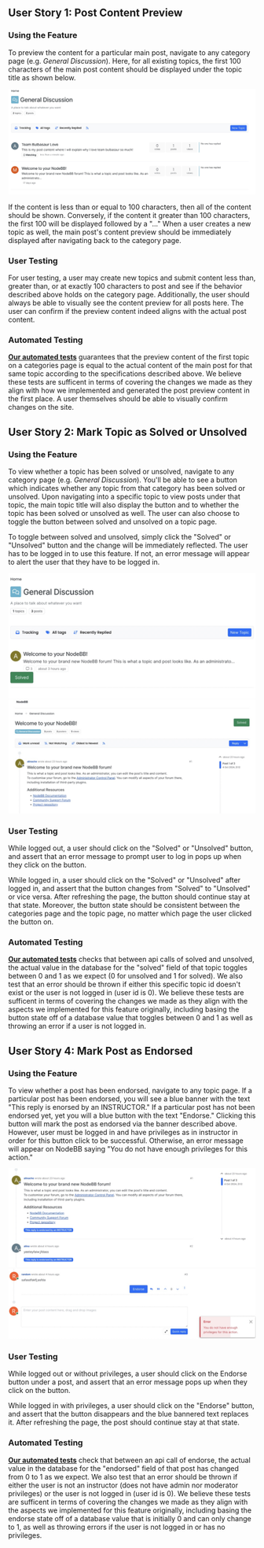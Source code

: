 ## User Story 1: Post Content Preview

### Using the Feature
To preview the content for a particular main post, navigate to any category page (e.g. *General Discussion*).
Here, for all existing topics, the first 100 characters of the main post content should be displayed under
the topic title as shown below.

![Sample Post Content Preview](UserGuideScreenshots/post_preview_example.jpg)

If the content is less than or equal to 100 characters, then all of the content should be shown.
Conversely, if the content it greater than 100 characters, the first 100 will be displayed followed by a "..."
When a user creates a new topic as well, the main post's content preview should be immediately displayed
after navigating back to the category page. 

### User Testing
For user testing, a user may create new topics and submit content less than, greater than,
or at exactly 100 characters to post and see if the behavior described above holds on the category page.
Additionally, the user should always be able to visually see the content preview for all posts here.
The user can confirm if the preview content indeed aligns with the actual post content. 

### Automated Testing
[**Our automated tests**](test/topics.js) guarantees that the preview content of the first topic
on a categories page is equal to the actual content of the main post for that same topic according
to the specifications described above.
We believe these tests are sufficent in terms of covering the changes we made as they align with
how we implemented and generated the post preview content in the first place. A user themselves should
be able to visually confirm changes on the site.



## User Story 2: Mark Topic as Solved or Unsolved

### Using the Feature
To view whether a topic has been solved or unsolved, navigate to any category page (e.g. *General Discussion*).
You'll be able to see a button which indicates whether any topic from that category has been solved or unsolved.
Upon navigating into a specific topic to view posts under that topic, the main topic title will also display the button and to whether the topic has been solved or unsolved as well. The user can also choose to toggle the button between solved and unsolved on a topic page.

To toggle between solved and unsolved, simply click the "Solved" or "Unsolved" button and the change will be immediately reflected. The user has to be logged in to use this feature. If not, an error message will appear to alert the user that they have to be logged in.


![Sample Solved Button on Categories Page](UserGuideScreenshots/US2_solved_categories.jpg)
![Sample Solved Button on Topic Page](UserGuideScreenshots/US2_solved_topic.jpg)

### User Testing
While logged out, a user should click on the "Solved" or "Unsolved" button, and assert that an error message to prompt user to log in pops up when they click on the button.

While logged in, a user should click on the "Solved" or "Unsolved" after logged in, and assert that the button changes from "Solved" to "Unsolved" or vice versa. After refreshing the page, the button should continue stay at that state. Moreover,
the button state should be consistent between the categories page and the topic page, no matter which page the user clicked
the button on. 

### Automated Testing
[**Our automated tests**](test/topics.js) checks that between api calls of solved and unsolved, the actual value
in the database for the "solved" field of that topic toggles between 0 and 1 as we expect (0 for unsolved and 1 for solved). We also test that an error should be thrown if either this specific topic id doesn't exist or the user is 
not logged in (user id is 0).
We believe these tests are sufficent in terms of covering the changes we made as they align with
the aspects we implemented for this feature originally, including basing the button state off of a 
database value that toggles between 0 and 1 as well as throwing an error if a user is not logged in. 



## User Story 4: Mark Post as Endorsed

### Using the Feature
To view whether a post has been endorsed, navigate to any topic page.
If a particular post has been endorsed, you will see a blue banner with the text "This reply
is enorsed by an INSTRUCTOR." 
If a particular post has not been endorsed yet, yet you will a blue button with the text "Endorse." 
Clicking this button will mark the post as endorsed via the banner described above. However, user must be
logged in and have privileges as in instructor in order for this button click to be successful. Otherwise,
an error message will appear on NodeBB saying "You do not have enough privileges for this action."

![Sample Endorse Button](UserGuideScreenshots/US4_feature.jpg)
![Sample Endorse Error for Not-Logged-In User](UserGuideScreenshots/US4_Error.jpg)


### User Testing
While logged out or without privileges, a user should click on the Endorse button under a post, and assert that an error message pops up when they click on the button.

While logged in with privileges, a user should click on the "Endorse" button, and assert that the button disappears and the 
blue bannered text replaces it. After refreshing the page, the post should continue stay at that state.

### Automated Testing
[**Our automated tests**](test/posts.js) check that between an api call of endorse, the actual value
in the database for the "endorsed" field of that post has changed from 0 to 1 as we expect. We also test that an error
should be thrown if either the user is not an instructor (does not have admin nor moderator privileges) 
or the user is not logged in (user id is 0).
We believe these tests are sufficent in terms of covering the changes we made as they align with
the aspects we implemented for this feature originally, including basing the endorse state off of a 
database value that is initially 0 and can only change to 1, as well as throwing errors if the user
is not logged in or has no privileges.
